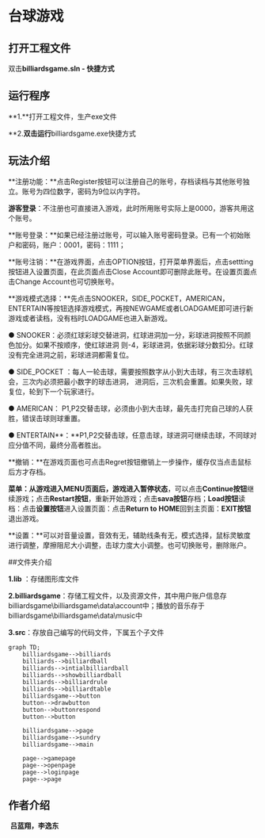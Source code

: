 # 台球游戏



## 打开工程文件

双击**billiardsgame.sln - 快捷方式**

## 运行程序

**1.**打开工程文件，生产exe文件

**2.**双击运行**billiardsgame.exe快捷方式

## 玩法介绍

**注册功能：**点击Register按钮可以注册自己的账号，存档读档与其他账号独立。账号为四位数字，密码为9位以内字符。

**游客登录**：不注册也可直接进入游戏，此时所用账号实际上是0000，游客共用这个账号。

**账号登录：**如果已经注册过账号，可以输入账号密码登录。已有一个初始账户和密码，账户：0001，密码：1111；

**账号注销：**在游戏界面，点击OPTION按钮，打开菜单界面后，点击settting按钮进入设置页面，在此页面点击Close Account即可删除此账号。在设置页面点击Change Account也可切换账号。

**游戏模式选择：**先点击SNOOKER，SIDE_POCKET，AMERICAN，ENTERTAIN等按钮选择游戏模式，再按NEWGAME或者LOADGAME即可进行新游戏或者读档，没有档时LOADGAME也进入新游戏。

● SNOOKER：必须红球彩球交替进洞，红球进洞加一分，彩球进洞按照不同颜色加分。如果不按顺序，使红球进洞 则-4，彩球进洞，依据彩球分数扣分。红球没有完全进洞之前，彩球进洞都需复位。

● SIDE_POCKET ：每人一轮击球，需要按照数字从小到大击球，有三次击球机会，三次内必须把最小数字的球击进洞， 进洞后，三次机会重置。如果失败，球复位，轮到下一个玩家进行。

● AMERICAN： P1,P2交替击球，必须由小到大击球，最先击打完自己球的人获胜，错误击球则球重置。

● ENTERTAIN**：**P1,P2交替击球，任意击球，球进洞可继续击球，不同球对应分值不同，最终分高者胜出。

**撤销：**在游戏页面也可点击Regret按钮撤销上一步操作，缓存仅当点击鼠标后方才存档。

**菜单：**从游戏进入MENU页面后，游戏进入**暂停状态**，可以点击**Continue按钮**继续游戏；点击**Restart按钮**，重新开始游戏；点击**sava按钮**存档；**Load按钮**读档：点击**设置按钮**进入设置页面：点击**Return to HOME**回到主页面：**EXIT按钮**退出游戏。

**设置：**可以对音量设置，音效有无，辅助线条有无，模式选择，鼠标灵敏度进行调整，摩擦阻尼大小调整，击球力度大小调整。也可切换账号，删除账户。

 

##文件夹介绍

**1.lib** ：存储图形库文件

**2.billiardsgame**：存储工程文件，以及资源文件，其中用户账户信息存billiardsgame\billiardsgame\data\account中；播放的音乐存于billiardsgame\billiardsgame\data\music中

**3.src**：存放自己编写的代码文件，下属五个子文件

```mermaid
graph TD;
    billiardsgame-->billiards
    billiards-->billiardball
    billiards-->intialbilliardball
    billiards-->showbilliardball
    billiards-->billiardrule
    billiards-->billiardtable
    billiardsgame-->button
    button-->drawbutton
    button-->buttonrespond
    button-->button

    billiardsgame-->page
    billiardsgame-->sundry
    billiardsgame-->main
    
    page-->gamepage
    page-->openpage
    page-->loginpage
    page-->page
```

## 作者介绍

​	**吕蓝翔，李逸东**